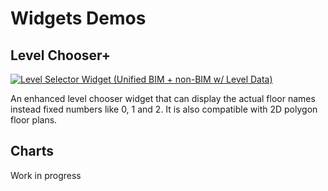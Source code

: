 # Widgets Demos

## Level Chooser+

[![Level Selector Widget (Unified BIM + non-BIM w/ Level Data)](https://img.youtube.com/vi/3jhyIo2bQmY/0.jpg)](https://www.youtube.com/watch?v=3jhyIo2bQmY "Level Selector Widget (Unified BIM + non-BIM w/ Level Data)")

An enhanced level chooser widget that can display the actual floor names instead fixed numbers like 0, 1 and 2. It is also compatible with 2D polygon floor plans.

## Charts

Work in progress
